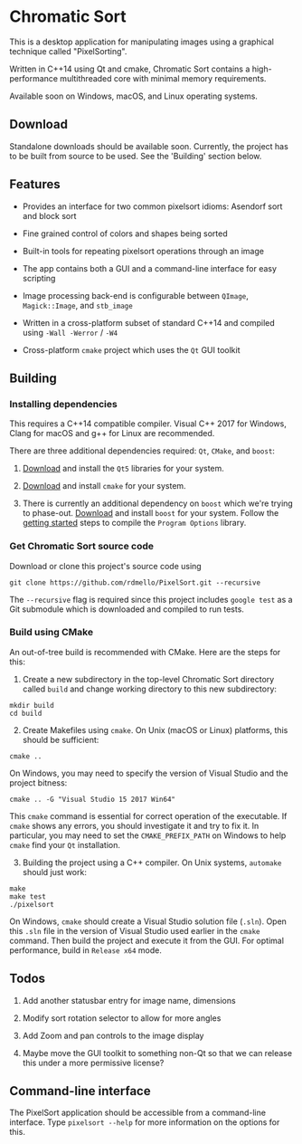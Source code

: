 
# Chromatic Sort

This is a desktop application for manipulating images using a graphical technique called "PixelSorting". 

Written in C++14 using Qt and cmake, Chromatic Sort contains a high-performance multithreaded core with minimal memory requirements. 

Available soon on Windows, macOS, and Linux operating systems.   

## Download

Standalone downloads should be available soon. Currently, the project has to be built from source to be used. See the 'Building' section below.

## Features

* Provides an interface for two common pixelsort idioms: Asendorf sort and block sort

* Fine grained control of colors and shapes being sorted

* Built-in tools for repeating pixelsort operations through an image

* The app contains both a GUI and a command-line interface for easy scripting

* Image processing back-end is configurable between `QImage`, `Magick::Image`, and `stb_image`

* Written in a cross-platform subset of standard C++14 and compiled using `-Wall -Werror` / `-W4`

* Cross-platform `cmake` project which uses the `Qt` GUI toolkit

## Building

### Installing dependencies

This requires a C++14 compatible compiler. Visual C++ 2017 for Windows, Clang for macOS and g++ for Linux are recommended. 

There are three additional dependencies required: `Qt`, `CMake`, and `boost`:

1. [Download](https://info.qt.io/download-qt-for-application-development) and install the `Qt5` libraries for your system. 

2. [Download](https://cmake.org/download/) and install `cmake` for your system. 

3. There is currently an additional dependency on `boost` which we're trying to phase-out. [Download](http://www.boost.org/users/download/) and install `boost` for your system. Follow the [getting started](http://www.boost.org/doc/libs/1_64_0/more/getting_started/) steps to compile the `Program Options` library.

### Get Chromatic Sort source code

Download or clone this project's source code using 
```
git clone https://github.com/rdmello/PixelSort.git --recursive
```

The `--recursive` flag is required since this project includes `google test` as a Git submodule which is downloaded and compiled to run tests. 

### Build using CMake

An out-of-tree build is recommended with CMake. Here are the steps for this: 

1. Create a new subdirectory in the top-level Chromatic Sort directory called `build` and change working directory to this new subdirectory: 

```
mkdir build
cd build
```

2. Create Makefiles using `cmake`. On Unix (macOS or Linux) platforms, this should be sufficient:

```
cmake ..
```

On Windows, you may need to specify the version of Visual Studio and the project bitness: 

```
cmake .. -G "Visual Studio 15 2017 Win64"
```

This `cmake` command is essential for correct operation of the executable. If `cmake` shows any errors, you should investigate it and try to fix it. In particular, you may need to set the `CMAKE_PREFIX_PATH` on Windows to help `cmake` find your `Qt` installation. 

3. Building the project using a C++ compiler. On Unix systems, `automake` should just work:

```
make
make test
./pixelsort
```

On Windows, `cmake` should create a Visual Studio solution file (`.sln`). Open this `.sln` file in the version of Visual Studio used earlier in the `cmake` command. Then build the project and execute it from the GUI. For optimal performance, build in `Release x64` mode. 

## Todos

1. Add another statusbar entry for image name, dimensions

2. Modify sort rotation selector to allow for more angles

3. Add Zoom and pan controls to the image display

4. Maybe move the GUI toolkit to something non-Qt so that we can release this under a more permissive license?

## Command-line interface

The PixelSort application should be accessible from a command-line interface. Type `pixelsort --help` for more information on the options for this. 

